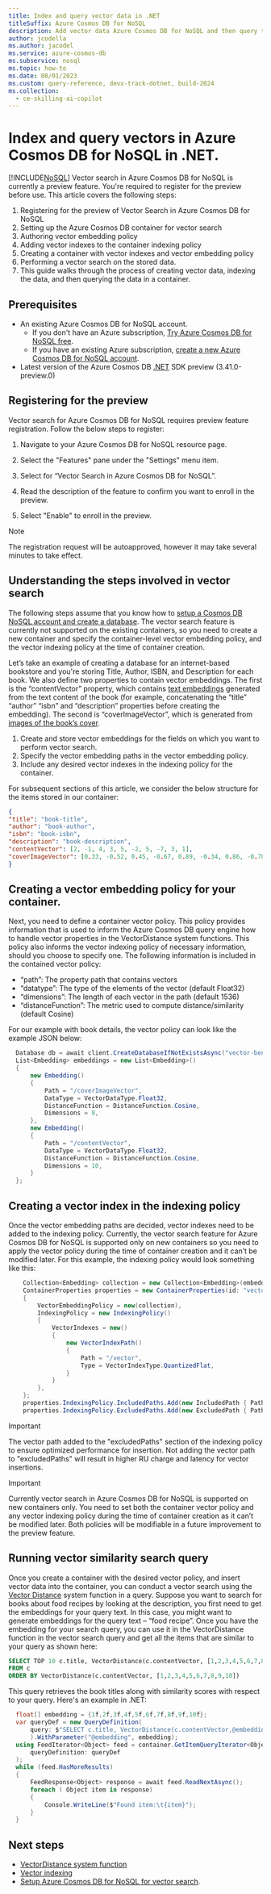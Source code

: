 ```yaml
---
title: Index and query vector data in .NET
titleSuffix: Azure Cosmos DB for NoSQL
description: Add vector data Azure Cosmos DB for NoSQL and then query the data efficiently in your .NET application.
author: jcodella
ms.author: jacodel
ms.service: azure-cosmos-db
ms.subservice: nosql
ms.topic: how-to
ms.date: 08/01/2023
ms.custom: query-reference, devx-track-dotnet, build-2024
ms.collection:
  - ce-skilling-ai-copilot
---
```


# Index and query vectors in Azure Cosmos DB for NoSQL in .NET. 

[!INCLUDE[NoSQL](../includes/appliesto-nosql.md)]
Vector search in Azure Cosmos DB for NoSQL is currently a preview feature. You're required to register for the preview before use. This article covers the following steps: 

1. Registering for the preview of Vector Search in Azure Cosmos DB for NoSQL 
2. Setting up the Azure Cosmos DB container for vector search 
3. Authoring vector embedding policy 
4. Adding vector indexes to the container indexing policy 
5. Creating a container with vector indexes and vector embedding policy 
6. Performing a vector search on the stored data. 
7. This guide walks through the process of creating vector data, indexing the data, and then querying the data in a container.


## Prerequisites
- An existing Azure Cosmos DB for NoSQL account.
  - If you don't have an Azure subscription, [Try Azure Cosmos DB for NoSQL free](https://cosmos.azure.com/try/).
  - If you have an existing Azure subscription, [create a new Azure Cosmos DB for NoSQL account](how-to-create-account.md).
- Latest version of the Azure Cosmos DB [.NET](sdk-dotnet-v3.md) SDK preview (3.41.0-preview.0)

## Registering for the preview
Vector search for Azure Cosmos DB for NoSQL requires preview feature registration. Follow the below steps to register: 

1. Navigate to your Azure Cosmos DB for NoSQL resource page.
   
2. Select the "Features" pane under the "Settings" menu item.

3. Select for “Vector Search in Azure Cosmos DB for NoSQL”.

5. Read the description of the feature to confirm you want to enroll in the preview.

6. Select "Enable" to enroll in the preview. 

> [!NOTE]  
> The registration request will be autoapproved, however it may take several minutes to take effect. 

## Understanding the steps involved in vector search 

The following steps assume that you know how to [setup a Cosmos DB NoSQL account and create a database](quickstart-portal.md). The vector search feature is currently not supported on the existing containers, so you need to create a new container and specify the container-level vector embedding policy, and the vector indexing policy at the time of container creation. 

Let’s take an example of creating a database for an internet-based bookstore and you're storing Title, Author, ISBN, and Description for each book. We also define two properties to contain vector embeddings. The first is the “contentVector” property, which contains [text embeddings](/azure/ai-services/openai/concepts/models#embeddings ) generated from the text content of the book (for example, concatenating the “title” “author” “isbn” and “description” properties before creating the embedding). The second is “coverImageVector”, which is generated from [images of the book’s cover](/azure/ai-services/computer-vision/concept-image-retrieval). 

1. Create and store vector embeddings for the fields on which you want to perform vector search. 
2. Specify the vector embedding paths in the vector embedding policy. 
3. Include any desired vector indexes in the indexing policy for the container. 

For subsequent sections of this article, we consider the below structure for the items stored in our container: 

```json
{
"title": "book-title", 
"author": "book-author", 
"isbn": "book-isbn", 
"description": "book-description", 
"contentVector": [2, -1, 4, 3, 5, -2, 5, -7, 3, 1], 
"coverImageVector": [0.33, -0.52, 0.45, -0.67, 0.89, -0.34, 0.86, -0.78] 
} 
```

## Creating a vector embedding policy for your container.
Next, you need to define a container vector policy. This policy provides information that is used to inform the Azure Cosmos DB query engine how to handle vector properties in the VectorDistance system functions. This policy also informs the vector indexing policy of necessary information, should you choose to specify one.
The following information is included in the contained vector policy:

   * “path”: The property path that contains vectors  
   * “datatype”: The type of the elements of the vector (default Float32)  
   * “dimensions”: The length of each vector in the path (default 1536)  
   * “distanceFunction”: The metric used to compute distance/similarity (default Cosine)  

For our example with book details, the vector policy can look like the example JSON below: 

```csharp 
  Database db = await client.CreateDatabaseIfNotExistsAsync("vector-benchmarking");
  List<Embedding> embeddings = new List<Embedding>()
  {
      new Embedding()
      {
          Path = "/coverImageVector",
          DataType = VectorDataType.Float32,
          DistanceFunction = DistanceFunction.Cosine,
          Dimensions = 8,
      },
      new Embedding()
      {
          Path = "/contentVector",
          DataType = VectorDataType.Float32,
          DistanceFunction = DistanceFunction.Cosine,
          Dimensions = 10,
      }
  };
``` 


## Creating a vector index in the indexing policy 
Once the vector embedding paths are decided, vector indexes need to be added to the indexing policy. Currently, the vector search feature for Azure Cosmos DB for NoSQL is supported only on new containers so you need to apply the vector policy during the time of container creation and it can’t be modified later.  For this example, the indexing policy would look something like this: 

```csharp 
    Collection<Embedding> collection = new Collection<Embedding>(embeddings);
    ContainerProperties properties = new ContainerProperties(id: "vector-container", partitionKeyPath: "/id")
    {   
        VectorEmbeddingPolicy = new(collection),
        IndexingPolicy = new IndexingPolicy()
        {
            VectorIndexes = new()
            {
                new VectorIndexPath()
                {
                    Path = "/vector",
                    Type = VectorIndexType.QuantizedFlat,
                }
            }
        },
    };
    properties.IndexingPolicy.IncludedPaths.Add(new IncludedPath { Path = "/*" });    
    properties.IndexingPolicy.ExcludedPaths.Add(new ExcludedPath { Path = "/vector/*" });
``` 
>[!IMPORTANT]
> The vector path added to the "excludedPaths" section of the indexing policy to ensure optimized performance for insertion. Not adding the vector path to "excludedPaths" will result in higher RU charge and latency for vector insertions.

> [!IMPORTANT]
> Currently vector search in Azure Cosmos DB for NoSQL is supported on new containers only. You need to set both the container vector policy and any vector indexing policy during the time of container creation as it can’t be modified later. Both policies will be modifiable in a future improvement to the preview feature.

## Running vector similarity search query 

Once you create a container with the desired vector policy, and insert vector data into the container, you can conduct a vector search using the [Vector Distance](query/vectordistance.md) system function in a query. Suppose you want to search for books about food recipes by looking at the description, you first need to get the embeddings for your query text. In this case, you might want to generate embeddings for the query text – “food recipe”. Once you have the embedding for your search query, you can use it in the VectorDistance function in the vector search query and get all the items that are similar to your query as shown here: 

```sql
SELECT TOP 10 c.title, VectorDistance(c.contentVector, [1,2,3,4,5,6,7,8,9,10]) AS SimilarityScore   
FROM c  
ORDER BY VectorDistance(c.contentVector, [1,2,3,4,5,6,7,8,9,10])   
```

This query retrieves the book titles along with similarity scores with respect to your query. Here's an example in .NET:

```csharp 
  float[] embedding = {1f,2f,3f,4f,5f,6f,7f,8f,9f,10f};
  var queryDef = new QueryDefinition(
      query: $"SELECT c.title, VectorDistance(c.contentVector,@embedding) AS SimilarityScore FROM c ORDER BY VectorDistance(c.contentVector,@embedding)"
      ).WithParameter("@embedding", embedding);
  using FeedIterator<Object> feed = container.GetItemQueryIterator<Object>(
      queryDefinition: queryDef
  );
  while (feed.HasMoreResults) 
  {
      FeedResponse<Object> response = await feed.ReadNextAsync();
      foreach ( Object item in response)
      {
          Console.WriteLine($"Found item:\t{item}");
      }
  }
``` 

## Next steps
- [VectorDistance system function](query/vectordistance.md)
- [Vector indexing](../index-policy.md)
- [Setup Azure Cosmos DB for NoSQL for vector search](../vector-search.md).
